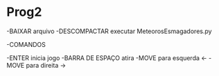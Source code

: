 # Prog2

-BAIXAR arquivo 
-DESCOMPACTAR executar MeteorosEsmagadores.py

-COMANDOS

-ENTER inicia jogo
-BARRA DE ESPAÇO atira
-MOVE para esquerda <- 
-MOVE para direita ->
